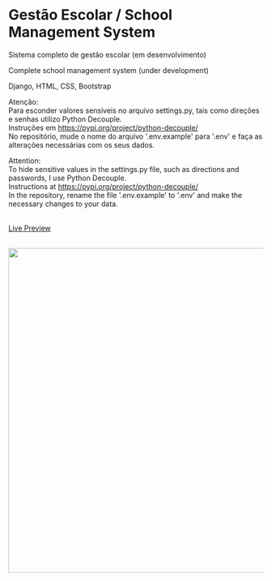 # Gestão Escolar / School Management System

Sistema completo de gestão escolar (em desenvolvimento)

Complete school management system (under development)

Django, HTML, CSS, Bootstrap

Atenção:  
Para esconder valores sensiveis no arquivo settings.py, tais como direções e senhas utilizo Python Decouple.  
Instruções em https://pypi.org/project/python-decouple/  
No repositório, mude o nome do arquivo '.env.example' para '.env' e faça as alterações necessárias com os seus dados.

Attention:  
To hide sensitive values in the settings.py file, such as directions and passwords, I use Python Decouple.  
Instructions at https://pypi.org/project/python-decouple/  
In the repository, rename the file '.env.example' to '.env' and make the necessary changes to your data.

<br><a href="https://ansistemas.net" target="_blank">Live Preview</a>

<br><a href="https://ansistemas.net" target="_blank"><img src="https://ansistemas.com/images/gestao_escolar_seo.jpg" style="width:640px;height:auto;"></a>
